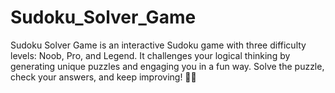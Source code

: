 # Sudoku_Solver_Game
Sudoku Solver Game is an interactive Sudoku game with three difficulty levels: Noob, Pro, and Legend. It challenges your logical thinking by generating unique puzzles and engaging you in a fun way. Solve the puzzle, check your answers, and keep improving! 🎯🧩
